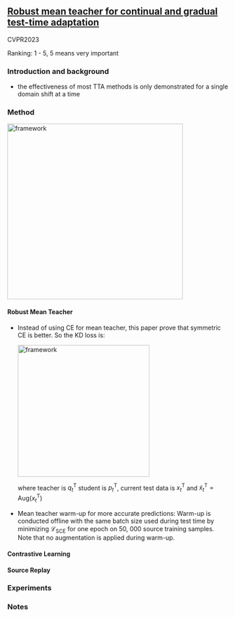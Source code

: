 ## [Robust mean teacher for continual and gradual test-time adaptation](https://arxiv.org/abs/2211.13081)

CVPR2023

Ranking: 1 - 5, 5 means very important
### Introduction and background
- the effectiveness of most TTA methods is only demonstrated for a single domain shift at a time

### Method
<img width=400 alt="framework" src="https://github.com/Jo-wang/Daily-Paper-Reading/assets/46414159/7e8a1550-c191-4c10-8fc1-3d44e3a16d7d">

#### Robust Mean Teacher
- Instead of using CE for mean teacher, this paper prove that symmetric CE is better. So the KD loss is:

  <img width=300 alt="framework" src="https://github.com/Jo-wang/Daily-Paper-Reading/assets/46414159/d4fa1137-b892-407d-86b9-608d9170c92c">
  
  where teacher is $q_t^{\mathrm{T}}$ student is $p_t^{\mathrm{T}}$, current test data is $x_t^{\mathrm{T}}$ and $\tilde{x}_t^{\mathrm{T}}=\text{Aug}(x_t^{\mathrm{T}})$

- Mean teacher warm-up for more accurate predictions: Warm-up is conducted offline with the same batch size used during test time by minimizing $\mathcal{L}_{\mathrm{SCE}}$ for one epoch on 50, 000 source training samples. Note that no augmentation is applied during warm-up.

#### Contrastive Learning

#### Source Replay

### Experiments

### Notes
